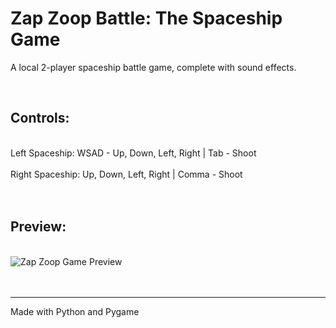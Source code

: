 <h1>Zap Zoop Battle: The Spaceship Game</h1>

A local 2-player spaceship battle game, complete with sound effects.

<br>
<h2><b>Controls:</b><br></h2>
<BR>
Left Spaceship: WSAD - Up, Down, Left, Right | Tab - Shoot
<BR><BR>
Right Spaceship: Up, Down, Left, Right | Comma - Shoot
<BR><BR><BR>
<h2><b>Preview:</b></h2>
<BR>
<img src="Preview.gif" alt="Zap Zoop Game Preview">
<br><br><br>
<hr>
Made with Python and Pygame
